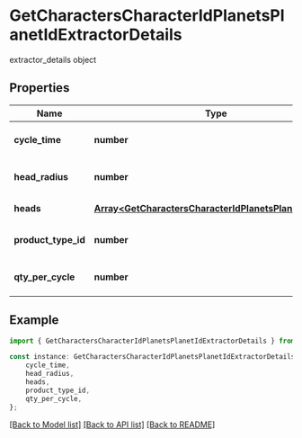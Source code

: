 # GetCharactersCharacterIdPlanetsPlanetIdExtractorDetails

extractor_details object

## Properties

Name | Type | Description | Notes
------------ | ------------- | ------------- | -------------
**cycle_time** | **number** | in seconds | [optional] [default to undefined]
**head_radius** | **number** | head_radius number | [optional] [default to undefined]
**heads** | [**Array&lt;GetCharactersCharacterIdPlanetsPlanetIdHead&gt;**](GetCharactersCharacterIdPlanetsPlanetIdHead.md) | heads array | [default to undefined]
**product_type_id** | **number** | product_type_id integer | [optional] [default to undefined]
**qty_per_cycle** | **number** | qty_per_cycle integer | [optional] [default to undefined]

## Example

```typescript
import { GetCharactersCharacterIdPlanetsPlanetIdExtractorDetails } from './api';

const instance: GetCharactersCharacterIdPlanetsPlanetIdExtractorDetails = {
    cycle_time,
    head_radius,
    heads,
    product_type_id,
    qty_per_cycle,
};
```

[[Back to Model list]](../README.md#documentation-for-models) [[Back to API list]](../README.md#documentation-for-api-endpoints) [[Back to README]](../README.md)
